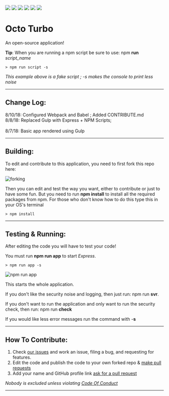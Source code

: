 ![](https://img.shields.io/badge/contributors-1-brightgreen.svg)
![](https://img.shields.io/badge/status-passing-brightgreen.svg)
![](https://img.shields.io/badge/npm_scripts-passing-brightgreen.svg)
![](https://img.shields.io/badge/docs-updated-brightgreen.svg)
![](https://img.shields.io/badge/issues-0-brightgreen.svg)
![](https://img.shields.io/badge/forks-0-lightgray.svg)

# Octo Turbo
An open-source application! 

**Tip**: When you are running a npm script be sure to use: npm **run** _script_name_
```
> npm run script -s
```
_This example above is a fake script ; -s makes the console to print less noise_

---

## Change Log:
8/10/18: Configured Webpack and Babel ; Added CONTRIBUTE.md
<br>
8/8/18: Replaced Gulp with Express + NPM Scripts;
<br><br>
8/7/18: Basic app rendered using Gulp

---

## Building:
To edit and contribute to this application, you need to first fork this repo here:

![forking](https://cdn.glitch.com/c16530b3-dd93-4a57-936e-b6d47ae27437%2FCapture3.PNG?1533681765110)

Then you can edit and test the way you want, either to contribute or just to have some fun. But you need to run **npm install** to install all the required packages from npm. For those who don't know how to do this type this in your OS's terminal

``` code
> npm install
```
---

## Testing & Running:
After editing the code you will have to test your code! 

You must run **npm run app** to start _Express_.

``` code
> npm run app -s
```

![npm run app](https://cdn.glitch.com/c16530b3-dd93-4a57-936e-b6d47ae27437%2Fcapture.PNG?1533840587692)

This starts the whole application. 


If you don't like the security noise and logging, then just run: npm run **svr**.

If you don't want to run the application and only want to run the security check, then run: npm run **check**

If you would like less error messages run the command with -**s**

---

## How To Contribute:
1. Check [our issues](https://github.com/rocketbear27/octo-turbo/issues) and work an issue, filing a bug, and requesting for features.
2. Edit the code and publish the code to your own forked repo & [make pull requests](https://github.com/Roshanjossey/first-contributions/blob/master/README.md)
3. Add your name and GitHub profile link [ask for a pull request](https://github.com/Roshanjossey/first-contributions/blob/master/README.md)

_Nobody is excluded unless violating [Code Of Conduct](https://github.com/rocketbear27/octo-turbo/wiki/Code-Of-Conduct)_

---